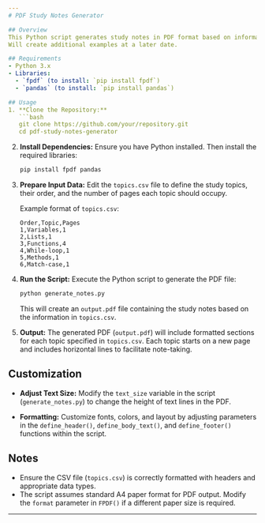 ```yaml
---
# PDF Study Notes Generator

## Overview
This Python script generates study notes in PDF format based on information provided in a CSV file (`topics.csv`). Each entry in the CSV file represents a topic with a specified number of pages and is formatted accordingly in the generated PDF. This can be used for note template generation, or various other avenues where you need to export CSV data into PDF formats.
Will create additional examples at a later date.

## Requirements
- Python 3.x
- Libraries:
  - `fpdf` (to install: `pip install fpdf`)
  - `pandas` (to install: `pip install pandas`)

## Usage
1. **Clone the Repository:**
   ```bash
   git clone https://github.com/your/repository.git
   cd pdf-study-notes-generator
   ```

2. **Install Dependencies:**
   Ensure you have Python installed. Then install the required libraries:
   ```bash
   pip install fpdf pandas
   ```

3. **Prepare Input Data:**
   Edit the `topics.csv` file to define the study topics, their order, and the number of pages each topic should occupy.

   Example format of `topics.csv`:
   ```csv
   Order,Topic,Pages
   1,Variables,1
   2,Lists,1
   3,Functions,4
   4,While-loop,1
   5,Methods,1
   6,Match-case,1
   ```

4. **Run the Script:**
   Execute the Python script to generate the PDF file:
   ```bash
   python generate_notes.py
   ```
   This will create an `output.pdf` file containing the study notes based on the information in `topics.csv`.

5. **Output:**
   The generated PDF (`output.pdf`) will include formatted sections for each topic specified in `topics.csv`. Each topic starts on a new page and includes horizontal lines to facilitate note-taking.

## Customization
- **Adjust Text Size:** Modify the `text_size` variable in the script (`generate_notes.py`) to change the height of text lines in the PDF.
  
- **Formatting:** Customize fonts, colors, and layout by adjusting parameters in the `define_header()`, `define_body_text()`, and `define_footer()` functions within the script.

## Notes
- Ensure the CSV file (`topics.csv`) is correctly formatted with headers and appropriate data types.
- The script assumes standard A4 paper format for PDF output. Modify the `format` parameter in `FPDF()` if a different paper size is required.


---
```

